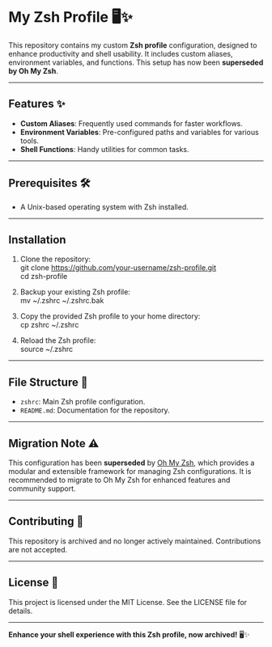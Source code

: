 # My Zsh Profile 🖥️✨  

This repository contains my custom **Zsh profile** configuration, designed to enhance productivity and shell usability. It includes custom aliases, environment variables, and functions. This setup has now been **superseded by Oh My Zsh**.

---

## Features ✨  

- **Custom Aliases**: Frequently used commands for faster workflows.  
- **Environment Variables**: Pre-configured paths and variables for various tools.  
- **Shell Functions**: Handy utilities for common tasks.  

---

## Prerequisites 🛠️  

- A Unix-based operating system with Zsh installed.  

---

## Installation  

1. Clone the repository:  
git clone https://github.com/your-username/zsh-profile.git  
cd zsh-profile  

2. Backup your existing Zsh profile:  
mv ~/.zshrc ~/.zshrc.bak  

3. Copy the provided Zsh profile to your home directory:  
cp zshrc ~/.zshrc  

4. Reload the Zsh profile:  
source ~/.zshrc  

---

## File Structure 📂  

- `zshrc`: Main Zsh profile configuration.  
- `README.md`: Documentation for the repository.  

---

## Migration Note ⚠️  

This configuration has been **superseded** by [Oh My Zsh](https://ohmyz.sh/), which provides a modular and extensible framework for managing Zsh configurations. It is recommended to migrate to Oh My Zsh for enhanced features and community support.  

---

## Contributing 🤝  

This repository is archived and no longer actively maintained. Contributions are not accepted.  

---

## License 📝  

This project is licensed under the MIT License. See the LICENSE file for details.  

---

**Enhance your shell experience with this Zsh profile, now archived!** 🖥️✨  
